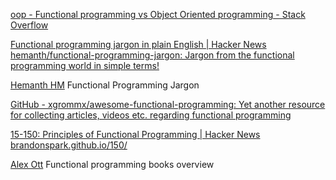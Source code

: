 
[oop - Functional programming vs Object Oriented programming - Stack Overflow](https://stackoverflow.com/questions/2078978/functional-programming-vs-object-oriented-programming/2079678#2079678)

[Functional programming jargon in plain English | Hacker News](https://news.ycombinator.com/item?id=31944352)
[hemanth/functional-programming-jargon: Jargon from the functional programming world in simple terms!](https://github.com/hemanth/functional-programming-jargon)

[Hemanth HM](https://functional.works-hub.com/blog/Functional-Programming-Jargon)
Functional Programming Jargon

[GitHub - xgrommx/awesome-functional-programming: Yet another resource for collecting articles, videos etc. regarding functional programming](https://github.com/xgrommx/awesome-functional-programming)

[15-150: Principles of Functional Programming | Hacker News](https://news.ycombinator.com/item?id=38351195)
[brandonspark.github.io/150/](https://brandonspark.github.io/150/)

[Alex Ott](http://alexott.net/en/fp/books/)
Functional programming books overview
